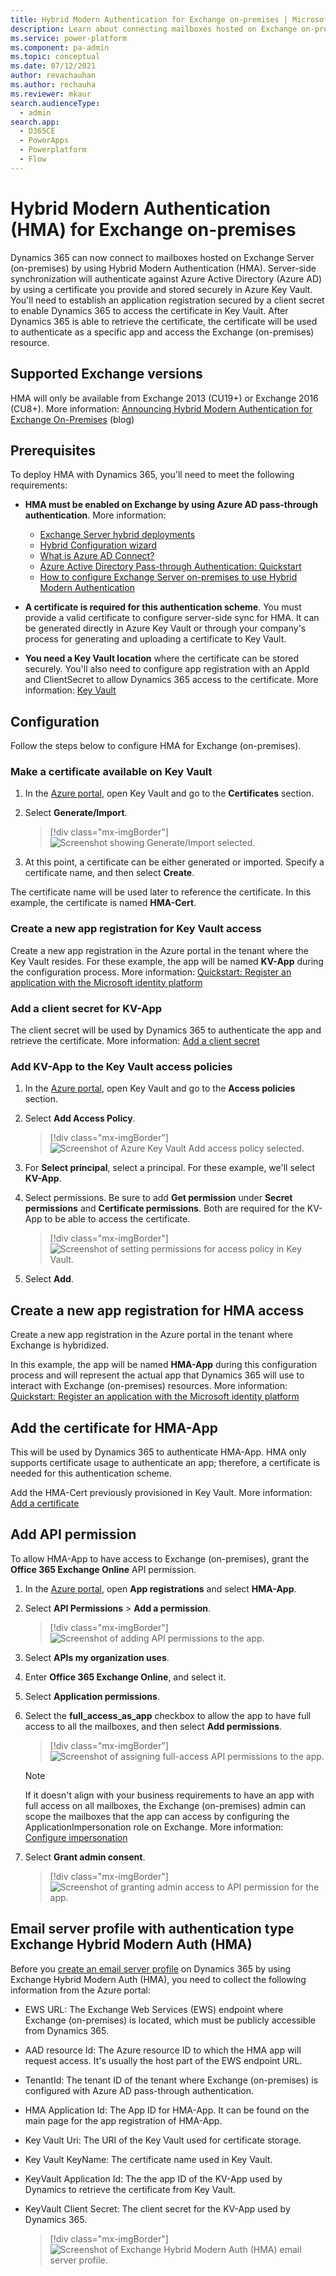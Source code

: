 ```yaml
---
title: Hybrid Modern Authentication for Exchange on-premises | Microsoft Docs
description: Learn about connecting mailboxes hosted on Exchange on-premises Hybrid Modern Authentication to Dynamics 365.
ms.service: power-platform
ms.component: pa-admin
ms.topic: conceptual
ms.date: 07/12/2021
author: revachauhan
ms.author: rechauha
ms.reviewer: mkaur
search.audienceType: 
  - admin
search.app:
  - D365CE
  - PowerApps
  - Powerplatform
  - Flow
---
```


# Hybrid Modern Authentication (HMA) for Exchange on-premises


Dynamics 365 can now connect to mailboxes hosted on Exchange Server (on-premises) by using Hybrid Modern Authentication (HMA). Server-side synchronization will authenticate against Azure Active Directory (Azure AD) by using a certificate you provide and stored securely in Azure Key Vault. You'll need to establish an application registration secured by a client secret to enable Dynamics 365 to access the certificate in Key Vault. After Dynamics 365 is able to retrieve the certificate, the certificate will be used to authenticate as a specific app and access the Exchange (on-premises) resource. 

## Supported Exchange versions

HMA will only be available from Exchange 2013 (CU19+) or Exchange 2016 (CU8+). More information: [Announcing Hybrid Modern Authentication for Exchange On-Premises](https://techcommunity.microsoft.com/t5/exchange-team-blog/announcing-hybrid-modern-authentication-for-exchange-on-premises/ba-p/607476) (blog)

## Prerequisites

To deploy HMA with Dynamics 365, you'll need to meet the following requirements:

- **HMA must be enabled on Exchange by using Azure AD pass-through authentication**. More information:

  - [Exchange Server hybrid deployments](/exchange/exchange-hybrid)
  - [Hybrid Configuration wizard](/exchange/hybrid-configuration-wizard)
  - [What is Azure AD Connect?](/azure/active-directory/hybrid/whatis-azure-ad-connect)
  - [Azure Active Directory Pass-through Authentication: Quickstart](/azure/active-directory/hybrid/how-to-connect-pta-quick-start)
  - [How to configure Exchange Server on-premises to use Hybrid Modern Authentication](/microsoft-365/enterprise/configure-exchange-server-for-hybrid-modern-authentication?view=o365-worldwide)
 
- **A certificate is required for this authentication scheme**. You must provide a valid certificate to configure server-side sync for HMA. It can be generated directly in Azure Key Vault or through your company's process for generating and uploading a certificate to Key Vault.

- **You need a Key Vault location** where the certificate can be stored securely. You'll also need to configure app registration with an AppId and ClientSecret to allow Dynamics 365 access to the certificate. More information: [Key Vault](https://azure.microsoft.com/services/key-vault/)

## Configuration 

Follow the steps below to configure HMA for Exchange (on-premises).

### Make a certificate available on Key Vault

1. In the [Azure portal](https://portal.azure.com/), open Key Vault and go to the **Certificates** section. 

2. Select **Generate/Import**.

   > [!div class="mx-imgBorder"] 
   > ![Screenshot showing Generate/Import selected.](media/azure-key-vault-generate-import[1].png "Select Generate/Import")

3. At this point, a certificate can be either generated or imported. Specify a certificate name, and then select **Create**. 

The certificate name will be used later to reference the certificate. In this example, the certificate is named **HMA-Cert**. 

### Create a new app registration for Key Vault access 

Create a new app registration in the Azure portal in the tenant where the Key Vault resides. For these example, the app will be named **KV-App** during the configuration process. More information: [Quickstart: Register an application with the Microsoft identity platform](/azure/active-directory/develop/quickstart-register-app)

### Add a client secret for KV-App 

The client secret will be used by Dynamics 365 to authenticate the app and retrieve the certificate. More information: [Add a client secret](/azure/active-directory/develop/quickstart-register-app#add-a-client-secret)

### Add KV-App to the Key Vault access policies 

1. In the [Azure portal](https://portal.azure.com/), open Key Vault and go to the **Access policies** section. 

2. Select **Add Access Policy**.

   > [!div class="mx-imgBorder"] 
   > ![Screenshot of Azure Key Vault Add access policy selected.](media/azure-key-vault-access-policies2[1].png "Azure Key Vault add access policy")

3. For **Select principal**, select a principal. For these example, we'll select **KV-App**. 

4. Select permissions. Be sure to add **Get permission** under **Secret permissions** and **Certificate permissions**.  Both are required for the KV-App to be able to access the certificate.

   > [!div class="mx-imgBorder"] 
   > ![Screenshot of setting permissions for access policy in Key Vault.](media/azure-key-vault-add-access-policy[1].png "Key Vault set permissions for access policy")

5. Select **Add**.

## Create a new app registration for HMA access 

Create a new app registration in the Azure portal in the tenant where Exchange is hybridized. 

In this example, the app will be named **HMA-App** during this configuration process and will represent the actual app that Dynamics 365 will use to interact with Exchange (on-premises) resources. More information: [Quickstart: Register an application with the Microsoft identity platform](/azure/active-directory/develop/quickstart-register-app)

## Add the certificate for HMA-App 

This will be used by Dynamics 365 to authenticate HMA-App. HMA only supports certificate usage to authenticate an app; therefore, a certificate is needed for this authentication scheme. 

Add the HMA-Cert previously provisioned in Key Vault. More information: [Add a certificate](/azure/active-directory/develop/quickstart-register-app#add-a-certificate)

## Add API permission 

To allow HMA-App to have access to Exchange (on-premises), grant the **Office 365 Exchange Online** API permission.

1. In the [Azure portal](https://portal.azure.com/), open **App registrations** and select **HMA-App**. 

2. Select **API Permissions** > **Add a permission**.

   > [!div class="mx-imgBorder"] 
   > ![Screenshot of adding API permissions to the app.](media/azure-key-vault-api-permissions[1].png "Add API permissions to the app")

3. Select **APIs my organization uses**.

4. Enter **Office 365 Exchange Online**, and select it.

5. Select **Application permissions**.

6. Select the **full_access_as_app** checkbox to allow the app to have full access to all the mailboxes, and then select **Add permissions**.

   > [!div class="mx-imgBorder"] 
   > ![Screenshot of assigning full-access API permissions to the app.](media/azure-key-vault-api-permissions-full-access[1].png "Assign full access API permissions to the app")


   > [!NOTE]
   > If it doesn't align with your business requirements to have an app with full access on all mailboxes, the Exchange (on-premises) admin can scope the mailboxes that the app can access by configuring the ApplicationImpersonation role on Exchange. More information: [Configure impersonation](/exchange/client-developer/exchange-web-services/how-to-configure-impersonation)

7. Select **Grant admin consent**.

   > [!div class="mx-imgBorder"] 
   > ![Screenshot of granting admin access to API permission for the app.](media/azure-key-vault-api-permissions-grant-admin-access[1].png "Grant admin access to API permission for the app")


## Email server profile with authentication type Exchange Hybrid Modern Auth (HMA)

Before you [create an email server profile](connect-exchange-server-on-premises.md) on Dynamics 365 by using Exchange Hybrid Modern Auth (HMA), you need to collect the following information from the Azure portal:

- EWS URL: The Exchange Web Services (EWS) endpoint where Exchange (on-premises) is located, which must be publicly accessible from Dynamics 365. 
- AAD resource Id: The Azure resource ID to which the HMA app will request access. It's usually the host part of the EWS endpoint URL. 
- TenantId: The tenant ID of the tenant where Exchange (on-premises) is configured with Azure AD pass-through authentication. 
- HMA Application Id: The App ID for HMA-App. It can be found on the main page for the app registration of HMA-App.
- Key Vault Uri: The URI of the Key Vault used for certificate storage. 
- Key Vault KeyName: The certificate name used in Key Vault. 
- KeyVault Application Id: The the app ID of the KV-App used by Dynamics to retrieve the certificate from Key Vault.
- KeyVault Client Secret: The client secret for the KV-App used by Dynamics 365. 

  > [!div class="mx-imgBorder"] 
  > ![Screenshot of Exchange Hybrid Modern Auth (HMA) email server profile.](media/hma-auth.png "Exchange Hybrid Modern Auth (HMA)")
